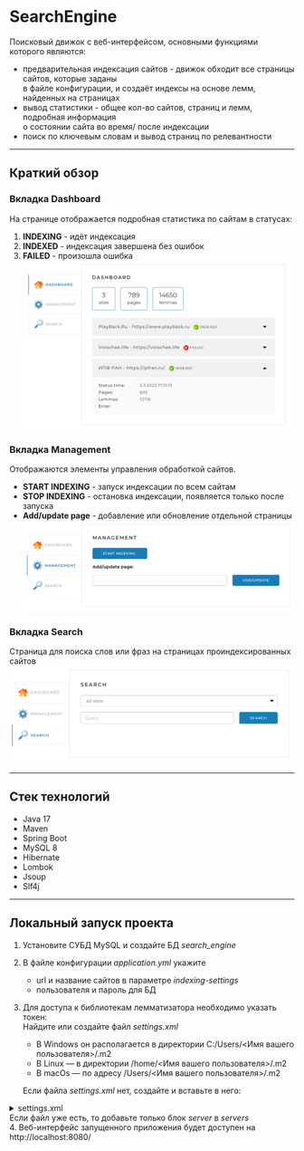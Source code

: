 # SearchEngine
Поисковый движок с веб-интерфейсом, основными функциями которого являются:
* предварительная индексация сайтов - движок обходит все страницы сайтов, которые заданы   
в файле конфигурации, и создаёт индексы на основе лемм, найденных на страницах
* вывод статистики - общее кол-во сайтов, страниц и лемм, подробная информация   
о состоянии сайта во время/ после индексации
* поиск по ключевым словам и вывод страниц по релевантности
***
## Краткий обзор
### Вкладка Dashboard
На странице отображается подробная статистика по сайтам в статусах:
1. **INDEXING** - идёт индексация
2. **INDEXED** - индексация завершена без ошибок
3. **FAILED** - произошла ошибка
![dashboard](/readme_images/dashboard.png)
### Вкладка Management
Отображаются элементы управления обработкой сайтов.   
* **START INDEXING** - запуск индексации по всем сайтам 
* **STOP INDEXING** - остановка индексации, появляется только после запуска  
* **Add/update page** - добавление или обновление отдельной страницы
![management](/readme_images/management.png)
### Вкладка Search
Страница для поиска слов или фраз на страницах проиндексированных сайтов
![search](/readme_images/search.png)
***
## Стек технологий 
* Java 17
* Maven
* Spring Boot
* MySQL 8
* Hibernate
* Lombok
* Jsoup
* Slf4j
***
## Локальный запуск проекта
1. Установите СУБД MySQL и создайте БД *search_engine*
2. В файле конфигурации *application.yml* укажите
    * url и название сайтов в параметре *indexing-settings*
    * пользователя и пароль для БД
3. Для доступа к библиотекам лемматизатора необходимо указать токен:  
Найдите или создайте файл *settings.xml*  
    * В Windows он располагается в директории C:/Users/<Имя вашего пользователя>/.m2
    * В Linux — в директории /home/<Имя вашего пользователя>/.m2
    * В macOs — по адресу /Users/<Имя вашего пользователя>/.m2
    
    
    Если файла *settings.xml* нет, создайте и вставьте в него:  
</b></details>
<details>
<summary> settings.xml </summary><br><b>

```xml  
<settings xmlns="http://maven.apache.org/SETTINGS/1.0.0"
          xmlns:xsi="http://www.w3.org/2001/XMLSchema-instance"
          xsi:schemaLocation="http://maven.apache.org/SETTINGS/1.0.0
https://maven.apache.org/xsd/settings-1.0.0.xsd">
    <servers>
        <server>
            <id>skillbox-gitlab</id>
            <configuration>
                <httpHeaders>
                    <property>
                        <name>Private-Token</name>
                        <value>wtb5axJDFX9Vm_W1Lexg</value>
                    </property>
                </httpHeaders>
            </configuration>
        </server>
    </servers>
</settings>
```
</b></details>
Если файл уже есть, то добавьте только блок *server* в *servers*  
4. Веб-интерфейс запущенного приложения будет доступен на http://localhost:8080/

